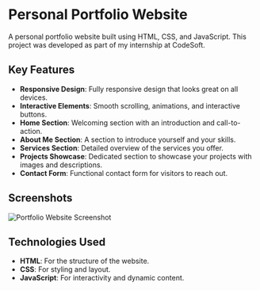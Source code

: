 # Personal Portfolio Website

A personal portfolio website built using HTML, CSS, and JavaScript. This project was developed as part of my internship at CodeSoft.

## Key Features

- **Responsive Design**: Fully responsive design that looks great on all devices.
- **Interactive Elements**: Smooth scrolling, animations, and interactive buttons.
- **Home Section**: Welcoming section with an introduction and call-to-action.
- **About Me Section**: A section to introduce yourself and your skills.
- **Services Section**: Detailed overview of the services you offer.
- **Projects Showcase**: Dedicated section to showcase your projects with images and descriptions.
- **Contact Form**: Functional contact form for visitors to reach out.

## Screenshots

![Portfolio Website Screenshot](images/screenshot.png)

## Technologies Used

- **HTML**: For the structure of the website.
- **CSS**: For styling and layout.
- **JavaScript**: For interactivity and dynamic content.
